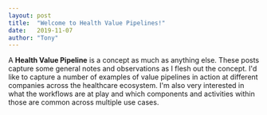 ```yaml
---
layout: post
title:  "Welcome to Health Value Pipelines!"
date:   2019-11-07
author: "Tony"
---
```


A **Health Value Pipeline** is a concept as much as anything else. These posts capture some general notes and observations as I flesh out the concept. I'd like to capture a number of examples of value pipelines in action at different companies across the healthcare ecosystem. I'm also very interested in what the workflows are at play and which components and activities within those are common across multiple use cases.
